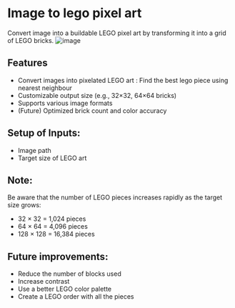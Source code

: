 # Image to lego pixel art
Convert image into a buildable LEGO pixel art by transforming it into a grid of LEGO bricks.
![image](https://github.com/user-attachments/assets/6c8e3870-f313-4e08-902e-43936cd60d8d)

## Features

- Convert images into pixelated LEGO art :
Find the best lego piece using nearest neighbour
- Customizable output size (e.g., 32×32, 64×64 bricks)  
- Supports various image formats  
- (Future) Optimized brick count and color accuracy

## Setup of Inputs:
  - Image path
  - Target size of LEGO art
  
## Note:
Be aware that the number of LEGO pieces increases rapidly as the target size grows:
  - 32 × 32 = 1,024 pieces
  - 64 × 64 = 4,096 pieces
  - 128 × 128 = 16,384 pieces

## Future improvements:
  - Reduce the number of blocks used
  - Increase contrast
  - Use a better LEGO color palette
  - Create a LEGO order with all the pieces

